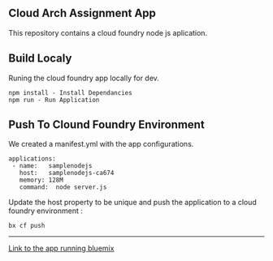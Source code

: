 ## Cloud Arch Assignment App

This repository contains a cloud foundry node js aplication.

## Build Localy

Runing the cloud foundry app locally for dev.

```
npm install - Install Dependancies
npm run - Run Application
```


## Push To Clound Foundry Environment

We created a manifest.yml with the app configurations. 

```
applications:
 - name:   samplenodejs
   host:   samplenodejs-ca674
   memory: 128M
   command:  node server.js
``` 

Update the host property to be unique and push the application to a cloud foundry environment : 

```
bx cf push
```



---
[Link to the app running bluemix](https://samplenodejs-ca674.eu-de.mybluemix.net/hostname)

